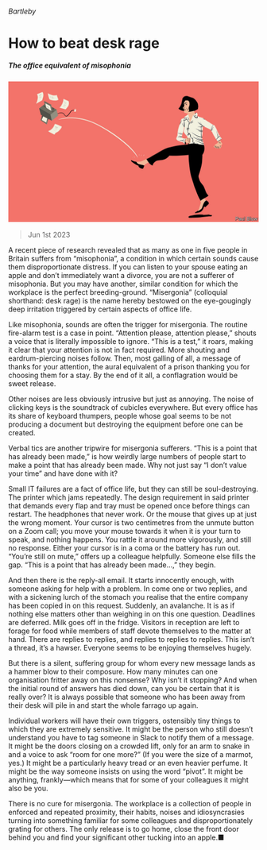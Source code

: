 ###### Bartleby

# How to beat desk rage 

##### The office equivalent of misophonia 

![image](images/20230603_WBD002.jpg) 

> Jun 1st 2023 

A recent piece of research revealed that as many as one in five people in Britain suffers from “misophonia”, a condition in which certain sounds cause them disproportionate distress. If you can listen to your spouse eating an apple and don’t immediately want a divorce, you are not a sufferer of misophonia. But you may have another, similar condition for which the workplace is the perfect breeding-ground. “Misergonia” (colloquial shorthand: desk rage) is the name hereby bestowed on the eye-gougingly deep irritation triggered by certain aspects of office life. 

Like misophonia, sounds are often the trigger for misergonia. The routine fire-alarm test is a case in point. “Attention please, attention please,” shouts a voice that is literally impossible to ignore. “This is a test,” it roars, making it clear that your attention is not in fact required. More shouting and eardrum-piercing noises follow. Then, most galling of all, a message of thanks for your attention, the aural equivalent of a prison thanking you for choosing them for a stay. By the end of it all, a conflagration would be sweet release. 

Other noises are less obviously intrusive but just as annoying. The noise of clicking keys is the soundtrack of cubicles everywhere. But every office has its share of keyboard thumpers, people whose goal seems to be not producing a document but destroying the equipment before one can be created. 

Verbal tics are another tripwire for misergonia sufferers. “This is a point that has already been made,” is how weirdly large numbers of people start to make a point that has already been made. Why not just say “I don’t value your time” and have done with it? 

Small IT failures are a fact of office life, but they can still be soul-destroying. The printer which jams repeatedly. The design requirement in said printer that demands every flap and tray must be opened once before things can restart. The headphones that never work. Or the mouse that gives up at just the wrong moment. Your cursor is two centimetres from the unmute button on a Zoom call; you move your mouse towards it when it is your turn to speak, and nothing happens. You rattle it around more vigorously, and still no response. Either your cursor is in a coma or the battery has run out. “You’re still on mute,” offers up a colleague helpfully. Someone else fills the gap. “This is a point that has already been made…,” they begin. 

And then there is the reply-all email. It starts innocently enough, with someone asking for help with a problem. In come one or two replies, and with a sickening lurch of the stomach you realise that the entire company has been copied in on this request. Suddenly, an avalanche. It is as if nothing else matters other than weighing in on this one question. Deadlines are deferred. Milk goes off in the fridge. Visitors in reception are left to forage for food while members of staff devote themselves to the matter at hand. There are replies to replies, and replies to replies to replies. This isn’t a thread, it’s a hawser. Everyone seems to be enjoying themselves hugely. 

But there is a silent, suffering group for whom every new message lands as a hammer blow to their composure. How many minutes can one organisation fritter away on this nonsense? Why isn’t it stopping? And when the initial round of answers has died down, can you be certain that it is really over? It is always possible that someone who has been away from their desk will pile in and start the whole farrago up again. 

Individual workers will have their own triggers, ostensibly tiny things to which they are extremely sensitive. It might be the person who still doesn’t understand you have to tag someone in Slack to notify them of a message. It might be the doors closing on a crowded lift, only for an arm to snake in and a voice to ask “room for one more?” (If you were the size of a marmot, yes.) It might be a particularly heavy tread or an even heavier perfume. It might be the way someone insists on using the word “pivot”. It might be anything, frankly—which means that for some of your colleagues it might also be you. 

There is no cure for misergonia. The workplace is a collection of people in enforced and repeated proximity, their habits, noises and idiosyncrasies turning into something familiar for some colleagues and disproportionately grating for others. The only release is to go home, close the front door behind you and find your significant other tucking into an apple.■






